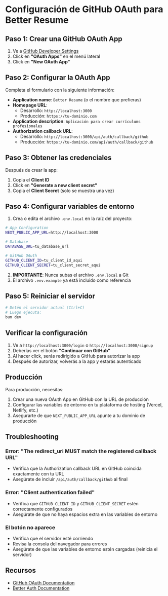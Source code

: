 # Configuración de GitHub OAuth para Better Resume

## Paso 1: Crear una GitHub OAuth App

1. Ve a [GitHub Developer Settings](https://github.com/settings/developers)
2. Click en **"OAuth Apps"** en el menú lateral
3. Click en **"New OAuth App"**

## Paso 2: Configurar la OAuth App

Completa el formulario con la siguiente información:

- **Application name**: `Better Resume` (o el nombre que prefieras)
- **Homepage URL**: 
  - Desarrollo: `http://localhost:3000`
  - Producción: `https://tu-dominio.com`
- **Application description**: `Aplicación para crear currículums profesionales`
- **Authorization callback URL**: 
  - Desarrollo: `http://localhost:3000/api/auth/callback/github`
  - Producción: `https://tu-dominio.com/api/auth/callback/github`

## Paso 3: Obtener las credenciales

Después de crear la app:

1. Copia el **Client ID**
2. Click en **"Generate a new client secret"**
3. Copia el **Client Secret** (solo se muestra una vez)

## Paso 4: Configurar variables de entorno

1. Crea o edita el archivo `.env.local` en la raíz del proyecto:

```bash
# App Configuration
NEXT_PUBLIC_APP_URL=http://localhost:3000

# Database
DATABASE_URL=tu_database_url

# GitHub OAuth
GITHUB_CLIENT_ID=tu_client_id_aqui
GITHUB_CLIENT_SECRET=tu_client_secret_aqui
```

2. **IMPORTANTE**: Nunca subas el archivo `.env.local` a Git
3. El archivo `.env.example` ya está incluido como referencia

## Paso 5: Reiniciar el servidor

```bash
# Detén el servidor actual (Ctrl+C)
# Luego ejecuta:
bun dev
```

## Verificar la configuración

1. Ve a `http://localhost:3000/login` o `http://localhost:3000/signup`
2. Deberías ver el botón **"Continuar con GitHub"**
3. Al hacer click, serás redirigido a GitHub para autorizar la app
4. Después de autorizar, volverás a la app y estarás autenticado

## Producción

Para producción, necesitas:

1. Crear una nueva OAuth App en GitHub con la URL de producción
2. Configurar las variables de entorno en tu plataforma de hosting (Vercel, Netlify, etc.)
3. Asegurarte de que `NEXT_PUBLIC_APP_URL` apunte a tu dominio de producción

## Troubleshooting

### Error: "The redirect_uri MUST match the registered callback URL"
- Verifica que la Authorization callback URL en GitHub coincida exactamente con tu URL
- Asegúrate de incluir `/api/auth/callback/github` al final

### Error: "Client authentication failed"
- Verifica que `GITHUB_CLIENT_ID` y `GITHUB_CLIENT_SECRET` estén correctamente configurados
- Asegúrate de que no haya espacios extra en las variables de entorno

### El botón no aparece
- Verifica que el servidor esté corriendo
- Revisa la consola del navegador para errores
- Asegúrate de que las variables de entorno estén cargadas (reinicia el servidor)

## Recursos

- [GitHub OAuth Documentation](https://docs.github.com/en/apps/oauth-apps/building-oauth-apps/creating-an-oauth-app)
- [Better Auth Documentation](https://www.better-auth.com/docs/authentication/social)
